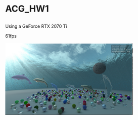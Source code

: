 # ACG_HW1

##  

Using a GeForce RTX 2070 Ti

61fps

<img src="https://github.com/Ling6427/raytracing_vulkan/blob/master/gallery/g1.PNG" width="80%"></img>


